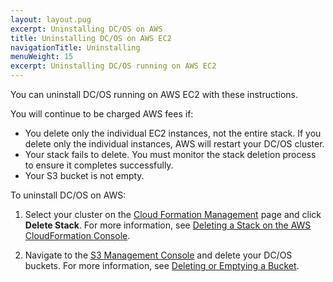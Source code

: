 ```yaml
---
layout: layout.pug
excerpt: Uninstalling DC/OS on AWS
title: Uninstalling DC/OS on AWS EC2
navigationTitle: Uninstalling 
menuWeight: 15
excerpt: Uninstalling DC/OS running on AWS EC2
---
```


<!-- This source repo for this topic is https://github.com/dcos/dcos-docs -->

You can uninstall DC/OS running on AWS EC2 with these instructions.

You will continue to be charged AWS fees if:

*   You delete only the individual EC2 instances, not the entire stack. If you delete only the individual instances, AWS will restart your DC/OS cluster.
*   Your stack fails to delete. You must monitor the stack deletion process to ensure it completes successfully.
*   Your S3 bucket is not empty.

To uninstall DC/OS on AWS:

1.  Select your cluster on the <a href="https://console.aws.amazon.com/cloudformation/home" target="_blank">Cloud Formation Management</a> page and click **Delete Stack**. For more information, see <a href="http://docs.aws.amazon.com/AWSCloudFormation/latest/UserGuide/cfn-console-delete-stack.html" target="_blank">Deleting a Stack on the AWS CloudFormation Console</a>.

2.  Navigate to the <a href="https://console.aws.amazon.com/s3/home" target="_blank">S3 Management Console</a> and delete your DC/OS buckets. For more information, see <a href="http://docs.aws.amazon.com/AmazonS3/latest/dev/delete-or-empty-bucket.html" target="_blank">Deleting or Emptying a Bucket</a>.
